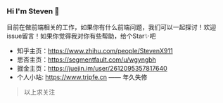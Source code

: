 ### Hi I'm Steven 👋

目前在做前端相关的工作，如果你有什么前端问题，我们可以一起探讨！欢迎issue留言！如果你觉得我对你有些帮助，给个Star✨吧

- 知乎主页：https://www.zhihu.com/people/StevenX911
- 思否主页：https://segmentfault.com/u/wgyngbh
- 掘金主页：https://juejin.im/user/2612095357817640
- 个人小站: https://www.tripfe.cn —— 年久失修

> 以上求关注

<!--
**StevenX911/StevenX911** is a ✨ _special_ ✨ repository because its `README.md` (this file) appears on your GitHub profile.

Here are some ideas to get you started:

- 🔭 I’m currently working on ...
- 🌱 I’m currently learning ...
- 👯 I’m looking to collaborate on ...
- 🤔 I’m looking for help with ...
- 💬 Ask me about ...
- 📫 How to reach me: ...
- 😄 Pronouns: ...
- ⚡ Fun fact: ...
-->
